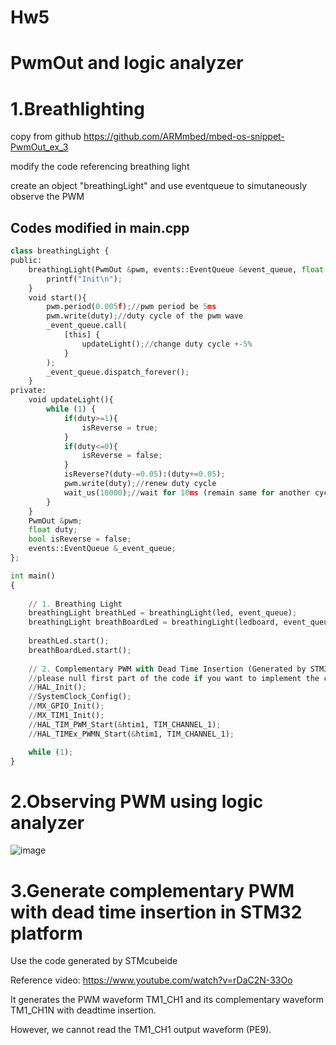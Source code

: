 # Hw5
# PwmOut and logic analyzer
# 1.Breathlighting
copy from github https://github.com/ARMmbed/mbed-os-snippet-PwmOut_ex_3

modify the code referencing breathing light

create an object "breathingLight" and use eventqueue to simutaneously observe the PWM

## Codes modified in main.cpp

```python
class breathingLight {
public:
    breathingLight(PwmOut &pwm, events::EventQueue &event_queue, float duty = 0): pwm(pwm), _event_queue(event_queue), duty(duty){
        printf("Init\n");
    }
    void start(){
        pwm.period(0.005f);//pwm period be 5ms
        pwm.write(duty);//duty cycle of the pwm wave
        _event_queue.call(
            [this] {
                updateLight();//change duty cycle +-5%
            }
        );
        _event_queue.dispatch_forever();
    }
private:
    void updateLight(){
        while (1) {
            if(duty>=1){
                isReverse = true;
            }
            if(duty<=0){
                isReverse = false;
            }
            isReverse?(duty-=0.05):(duty+=0.05);
            pwm.write(duty);//renew duty cycle
            wait_us(10000);//wait for 10ms (remain same for another cycle)
        }
    }
    PwmOut &pwm;
    float duty;
    bool isReverse = false;
    events::EventQueue &_event_queue;
};
```

```python
int main()
{
    
    // 1. Breathing Light
    breathingLight breathLed = breathingLight(led, event_queue);
    breathingLight breathBoardLed = breathingLight(ledboard, event_queue);
    
    breathLed.start();
    breathBoardLed.start();
    
    // 2. Complementary PWM with Dead Time Insertion (Generated by STM32CubeIDE)
    //please null first part of the code if you want to implement the code below 
    //HAL_Init();
    //SystemClock_Config();
    //MX_GPIO_Init();
    //MX_TIM1_Init();
    //HAL_TIM_PWM_Start(&htim1, TIM_CHANNEL_1);
    //HAL_TIMEx_PWMN_Start(&htim1, TIM_CHANNEL_1);

    while (1);
}
```

# 2.Observing PWM using logic analyzer
![image](https://user-images.githubusercontent.com/59012686/233574008-32c420e4-ec35-411b-b43f-af8084dc906a.png)

# 3.Generate complementary PWM with dead time insertion in STM32 platform

Use the code generated by STMcubeide

Reference video: https://www.youtube.com/watch?v=rDaC2N-33Oo

It generates the PWM waveform TM1_CH1 and its complementary waveform TM1_CH1N with deadtime insertion.

However, we cannot read the TM1_CH1 output waveform (PE9).


